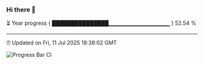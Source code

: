 ### Hi there 👋

⏳ Year progress { ███████████████▁▁▁▁▁▁▁▁▁▁▁▁▁▁▁ } 52.54 %

---

⏰ Updated on Fri, 11 Jul 2025 18:38:02 GMT

![Progress Bar CI](https://github.com/DhruviPatel157/GitHub-Actions-Demo/workflows/Progress%20Bar%20CI/badge.svg)
